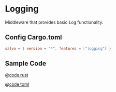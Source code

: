 # Logging

Middleware that provides basic Log functionality.

## Config Cargo.toml

```toml
salvo = { version = "*", features = ["logging"] }
```

## Sample Code

<CodeGroup>
  <CodeGroupItem title="main.rs" active>

@[code rust](../../codes/logging/src/main.rs)

  </CodeGroupItem>
  <CodeGroupItem title="Cargo.toml">

@[code toml](../../codes/logging/Cargo.toml)

  </CodeGroupItem>
</CodeGroup>